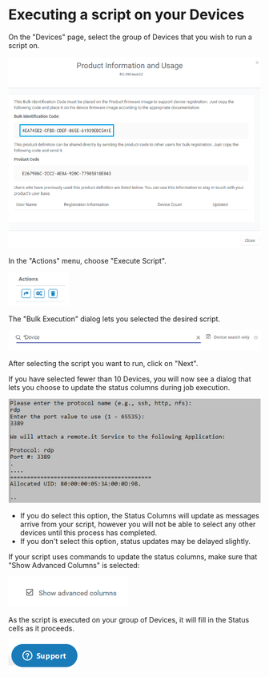 # Executing a script on your Devices

On the "Devices" page, select the group of Devices that you wish to run a script on.

![](../../.gitbook/assets/image%20%28342%29.png)

In the "Actions" menu, choose "Execute Script".  

![](../../.gitbook/assets/image%20%28472%29.png)

The "Bulk Execution" dialog lets you selected the desired script.  

![](../../.gitbook/assets/image%20%28362%29.png)

After selecting the script you want to run, click on "Next".

If you have selected fewer than 10 Devices, you will now see a dialog that lets you choose to update the status columns during job execution.  

![](../../.gitbook/assets/image%20%28338%29.png)

* If you do select this option, the Status Columns will update as messages arrive from your script, however you will not be able to select any other devices until this process has completed.
* If you don't select this option, status updates may be delayed slightly.

If your script uses commands to update the status columns,  make sure that "Show Advanced Columns" is selected:

![](../../.gitbook/assets/image%20%284%29.png)

As the script is executed on your group of Devices, it will fill in the Status cells as it proceeds.

![](../../.gitbook/assets/image%20%28208%29.png)

